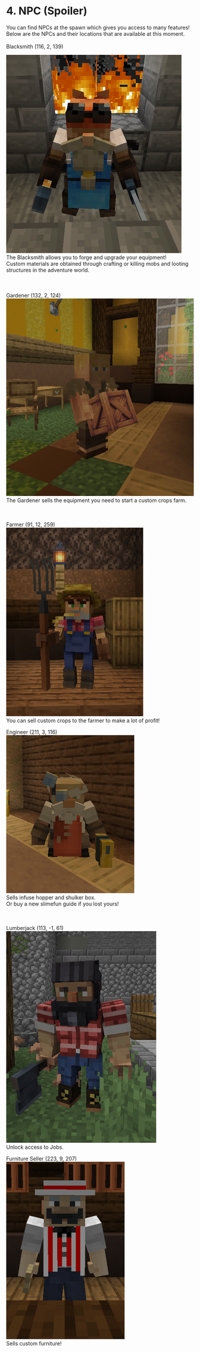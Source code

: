 # 4. NPC (Spoiler)

You can find NPCs at the spawn which gives you access to many features!\
Below are the NPCs and their locations that are available at this moment.\
\
Blacksmith (116, 2, 139)

![](<../.gitbook/assets/image (6).png>)\
The Blacksmith allows you to forge and upgrade your equipment!\
Custom materials are obtained through crafting or killing mobs and looting structures in the adventure world.\
\
\
\
Gardener (132, 2, 124)\
![](<../.gitbook/assets/image (8).png>)\
The Gardener sells the equipment you need to start a custom crops farm.

\
\
Farmer (91, 12, 259)\
![](<../.gitbook/assets/image (9).png>)\
You can sell custom crops to the farmer to make a lot of profit!



Engineer (211, 3, 116)\
![](<../.gitbook/assets/image (10).png>)\
Sells infuse hopper and shulker box.\
Or buy a new slimefun guide if you lost yours!

\
\
Lumberjack (113, -1, 61)\
![](<../.gitbook/assets/image (11).png>)\
Unlock access to Jobs.



Furniture Seller (223, 9, 207)\
![](../.gitbook/assets/image.png)\
Sells custom furniture!
